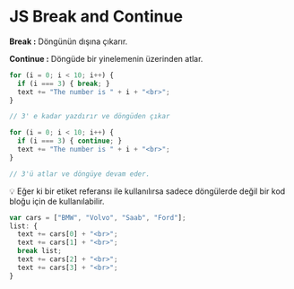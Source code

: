 # JS Break and Continue

**Break :** Döngünün dışına çıkarır.

**Continue :** Döngüde bir yinelemenin üzerinden atlar. 

```jsx
for (i = 0; i < 10; i++) {
  if (i === 3) { break; }
  text += "The number is " + i + "<br>";
}

// 3' e kadar yazdırır ve döngüden çıkar

for (i = 0; i < 10; i++) {
  if (i === 3) { continue; }
  text += "The number is " + i + "<br>";
}

// 3'ü atlar ve döngüye devam eder. 
```

<aside>
💡 Eğer ki bir etiket referansı ile kullanılırsa sadece döngülerde değil bir kod bloğu için de kullanılabilir.

</aside>

```jsx
var cars = ["BMW", "Volvo", "Saab", "Ford"];
list: {
  text += cars[0] + "<br>";
  text += cars[1] + "<br>";
  break list;
  text += cars[2] + "<br>";
  text += cars[3] + "<br>";
}
```